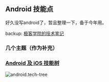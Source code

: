 ## Android 技能点

好久没写android了，暂且整理一下，备于今年用。

backup: [极客学院的技术笔记](http://wiki.jikexueyuan.com/project/notes/README.html)

### 几个主题（作为补充）


### [Android 及 iOS 技能树](http://www.wtoutiao.com/p/G27UI9.html)

  ![android.tech-tree](https://github.com/BinaryArtists/not-just-code/blob/master/articles.ios/imges/android.tech-tree.png)

